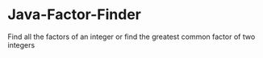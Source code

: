 # Java-Factor-Finder
Find all the factors of an integer or find the greatest common factor of two integers
